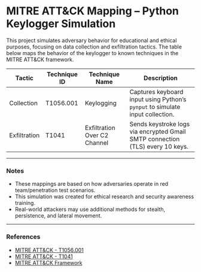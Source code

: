 # MITRE ATT&CK Mapping – Python Keylogger Simulation

This project simulates adversary behavior for educational and ethical purposes, focusing on data collection and exfiltration tactics. The table below maps the behavior of the keylogger to known techniques in the MITRE ATT&CK framework.

| **Tactic**       | **Technique ID** | **Technique Name**               | **Description**                                                                 |
|------------------|------------------|----------------------------------|---------------------------------------------------------------------------------|
| Collection        | T1056.001         | Keylogging                       | Captures keyboard input using Python’s `pynput` to simulate input collection.   |
| Exfiltration      | T1041             | Exfiltration Over C2 Channel     | Sends keystroke logs via encrypted Gmail SMTP connection (TLS) every 10 keys.  |

---

### Notes

- These mappings are based on how adversaries operate in red team/penetration test scenarios.
- This simulation was created for ethical research and security awareness training.
- Real-world attackers may use additional methods for stealth, persistence, and lateral movement.

---

### References

- [MITRE ATT&CK - T1056.001](https://attack.mitre.org/techniques/T1056/001/)
- [MITRE ATT&CK - T1041](https://attack.mitre.org/techniques/T1041/)
- [MITRE ATT&CK Framework](https://attack.mitre.org/)
